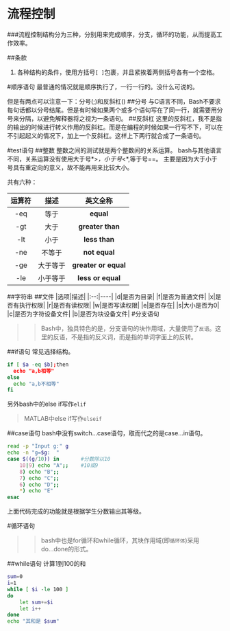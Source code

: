 流程控制
========
###流程控制结构分为三种，分别用来完成顺序，分支，循环的功能，从而提高工作效率。

##条款
1. 各种结构的条件，使用方括号`[ ]`包裹，并且紧挨着两侧括号各有一个空格。


#顺序语句
最普通的情况就是顺序执行了，一行一行的。没什么可说的。

但是有两点可以注意一下：分号(;)和反斜杠(\)
##分号
与C语言不同，Bash不要求每句话都以分号结尾。但是有时候如果两个或多个语句写在了同一行，就需要用分号来分隔，以避免解释器将之视为一条语句。
##反斜杠
这里的反斜杠，我不是指的输出的时候进行转义作用的反斜杠。而是在编程的时候如果一行写不下，可以在不引起起义的情况下，加上一个反斜杠。这样上下两行就合成了一条语句。

#test语句
##整数
整数之间的测试就是两个整数间的关系运算。
bash与其他语言不同，关系运算没有使用大于号*>*，小于号*<*,等于号==。
主要是因为大于小于号具有重定向的意义，故不能再用来比较大小。

共有六种：

| 运算符 |  描述  |英文全称
|:------:|:------:|:------:
|-eq     |等于    |**equal**
| -gt    |大于    |**greater than**
|-lt     |小于    |**less than**
| -ne    |不等于  |**not equal**
| -ge    |大于等于|**greater or equal**
| -le    |小于等于|**less or equal**
##字符串
##文件
|选项|描述|
|:--:|----|
|d|是否为目录|
|f|是否为普通文件|
|x|是否有执行权限|
|r|是否有读权限|
|w|是否写读权限|
|e|是否存在|
|s|大小是否为0|
|c|是否为字符设备文件|
|b|是否为块设备文件|
#分支语句
>>Bash中，独具特色的是，分支语句的块作用域，大量使用了`反语`。这里的反语，不是指的反义词，而是指的单词字面上的反转。

##if语句
常见选择结构。
```bash
if [ $a -eq $b];then
  echo "a,b相等"
else
  echo "a,b不相等"
fi
```
另外bash中的else if写作`elif`
>MATLAB中else if写作`elseif`


##case语句
bash中没有switch...case语句，取而代之的是case...in语句。
```bash
read -p "Input g:" g
echo -n "g=$g:  "
case $((g/10)) in       #分数除以10
    10|9) echo "A";;    #10或9
    8) echo "B";;
    7) echo "C";;
    6) echo "D";;
    *) echo "E"
esac
```
上面代码完成的功能就是根据学生分数输出其等级。



#循环语句
>>bash中也是for循环和while循环，其块作用域(即`循环体`)采用do...done的形式。

##while语句
计算1到100的和
```bash
sum=0
i=1
while [ $i -le 100 ]
do
    let sum+=$i
    let i++
done
echo "其和是 $sum"
```

